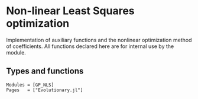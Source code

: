 # Non-linear Least Squares optimization

Implementation of auxiliary functions and the nonlinear optimization method
of coefficients. All functions declared here are for internal use by
the module.

## Types and functions

```@autodocs
Modules = [GP_NLS]
Pages   = ["Evolutionary.jl"]
```